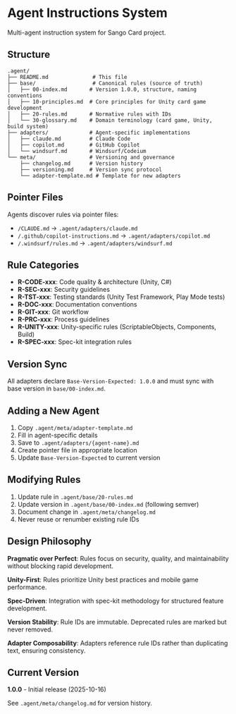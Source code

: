 # Agent Instructions System

Multi-agent instruction system for Sango Card project.

## Structure

```
.agent/
├── README.md              # This file
├── base/                  # Canonical rules (source of truth)
│   ├── 00-index.md       # Version 1.0.0, structure, naming conventions
│   ├── 10-principles.md  # Core principles for Unity card game development
│   ├── 20-rules.md       # Normative rules with IDs
│   └── 30-glossary.md    # Domain terminology (card game, Unity, build system)
├── adapters/             # Agent-specific implementations
│   ├── claude.md         # Claude Code
│   ├── copilot.md        # GitHub Copilot
│   └── windsurf.md       # Windsurf/Codeium
└── meta/                 # Versioning and governance
    ├── changelog.md      # Version history
    ├── versioning.md     # Version sync protocol
    └── adapter-template.md # Template for new adapters
```

## Pointer Files

Agents discover rules via pointer files:

- `/CLAUDE.md` → `.agent/adapters/claude.md`
- `/.github/copilot-instructions.md` → `.agent/adapters/copilot.md`
- `/.windsurf/rules.md` → `.agent/adapters/windsurf.md`

## Rule Categories

- **R-CODE-xxx**: Code quality & architecture (Unity, C#)
- **R-SEC-xxx**: Security guidelines
- **R-TST-xxx**: Testing standards (Unity Test Framework, Play Mode tests)
- **R-DOC-xxx**: Documentation conventions
- **R-GIT-xxx**: Git workflow
- **R-PRC-xxx**: Process guidelines
- **R-UNITY-xxx**: Unity-specific rules (ScriptableObjects, Components, Build)
- **R-SPEC-xxx**: Spec-kit integration rules

## Version Sync

All adapters declare `Base-Version-Expected: 1.0.0` and must sync with base version in `base/00-index.md`.

## Adding a New Agent

1. Copy `.agent/meta/adapter-template.md`
2. Fill in agent-specific details
3. Save to `.agent/adapters/{agent-name}.md`
4. Create pointer file in appropriate location
5. Update `Base-Version-Expected` to current version

## Modifying Rules

1. Update rule in `.agent/base/20-rules.md`
2. Update version in `.agent/base/00-index.md` (following semver)
3. Document change in `.agent/meta/changelog.md`
4. Never reuse or renumber existing rule IDs

## Design Philosophy

**Pragmatic over Perfect**: Rules focus on security, quality, and maintainability without blocking rapid development.

**Unity-First**: Rules prioritize Unity best practices and mobile game performance.

**Spec-Driven**: Integration with spec-kit methodology for structured feature development.

**Version Stability**: Rule IDs are immutable. Deprecated rules are marked but never removed.

**Adapter Composability**: Adapters reference rule IDs rather than duplicating text, ensuring consistency.

## Current Version

**1.0.0** - Initial release (2025-10-16)

See `.agent/meta/changelog.md` for version history.
